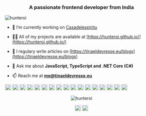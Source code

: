 <h3 align="center">A passionate frontend developer from India</h3>
<p align="left"> <img src="https://komarev.com/ghpvc/?username=hunteroi" alt="hunteroi" /> </p>

- 🔭 I’m currently working on [Casadelespiritu](https://github.com/casadelespiritu/casadelespiritu)

- 👨‍💻 All of my projects are available at [https://hunteroi.github.io/](https://hunteroi.github.io/)

- 📝 I regulary write articles on [https://tinaeldevresse.eu/blogs](https://tinaeldevresse.eu/blogs)

- 💬 Ask me about **JavaScript, TypeScript and .NET Core (C#)**

- 📫 Reach me at **me@tinaeldevresse.eu**

<p align="left"><img src="https://konpa.github.io/devicon/devicon.git/icons/react/react-original-wordmark.svg" alt="react" width="20" height="20"/> <img src="https://konpa.github.io/devicon/devicon.git/icons/angularjs/angularjs-original.svg" alt="angularjs" width="20" height="20"/> <img src="https://konpa.github.io/devicon/devicon.git/icons/android/android-original-wordmark.svg" alt="android" width="20" height="20"/> <img src="https://konpa.github.io/devicon/devicon.git/icons/bootstrap/bootstrap-plain.svg" alt="bootstrap" width="20" height="20"/> <img src="https://konpa.github.io/devicon/devicon.git/icons/css3/css3-original-wordmark.svg" alt="css3" width="20" height="20"/> <img src="https://konpa.github.io/devicon/devicon.git/icons/csharp/csharp-original.svg" alt="csharp" width="20" height="20"/> <img src="https://konpa.github.io/devicon/devicon.git/icons/docker/docker-original-wordmark.svg" alt="docker" width="20" height="20"/> <img src="https://konpa.github.io/devicon/devicon.git/icons/dot-net/dot-net-original-wordmark.svg" alt="dotnet" width="20" height="20"/> <img src="https://konpa.github.io/devicon/devicon.git/icons/html5/html5-original-wordmark.svg" alt="html5" width="20" height="20"/> <img src="https://konpa.github.io/devicon/devicon.git/icons/java/java-original-wordmark.svg" alt="java" width="20" height="20"/> <img src="https://konpa.github.io/devicon/devicon.git/icons/javascript/javascript-original.svg" alt="javascript" width="20" height="20"/> <img src="https://konpa.github.io/devicon/devicon.git/icons/typescript/typescript-original.svg" alt="typescript" width="20" height="20"/> <img src="https://konpa.github.io/devicon/devicon.git/icons/mysql/mysql-original-wordmark.svg" alt="mysql" width="20" height="20"/> <img src="https://konpa.github.io/devicon/devicon.git/icons/php/php-original.svg" alt="php" width="20" height="20"/> <img src="https://konpa.github.io/devicon/devicon.git/icons/sass/sass-original.svg" alt="sass" width="20" height="20"/> <img src="https://konpa.github.io/devicon/devicon.git/icons/nodejs/nodejs-original-wordmark.svg" alt="nodejs" width="20" height="20"/> <img src="https://konpa.github.io/devicon/devicon.git/icons/python/python-original-wordmark.svg" alt="python" width="20" height="20"/></p><p align="center"> <img src="https://github-readme-stats.vercel.app/api?username=hunteroi&show_icons=true" alt="hunteroi" /> </p>

<p align="center">
<a href="https://twitter.com/tinaeldvs" target="blank"><img align="center" src="https://cdn.jsdelivr.net/npm/simple-icons@3.0.1/icons/twitter.svg" alt="tinaeldvs" height="20" width="20" /></a>
<a href="https://linkedin.com/in/tinael-devresse" target="blank"><img align="center" src="https://cdn.jsdelivr.net/npm/simple-icons@3.0.1/icons/linkedin.svg" alt="tinael-devresse" height="20" width="20" /></a>
</p>
